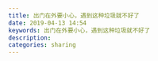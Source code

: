 ```yaml
---
title: 出门在外要小心，遇到这种垃圾就不好了
date: 2019-04-13 14:54
keywords: 出门在外要小心，遇到这种垃圾就不好了
description: 
categories: sharing
---
```

<td class="t_f" id="postmessage_3478505">

<img alt="" border="0" class="zoom" data-cf-modified-40cfaaf6749e09781c2d7a28-="" file="http://www.flw.ph/data/appbyme/upload/image/201904/12/Epayr2grTJj9.jpg" id="aimg_Y0Q8E" lazyloadthumb="1" onclick="" onmouseover="" src="http://www.flw.ph/data/appbyme/upload/image/201904/12/Epayr2grTJj9.jpg"/><br/>
<img alt="" border="0" class="zoom" data-cf-modified-40cfaaf6749e09781c2d7a28-="" file="http://www.flw.ph/data/appbyme/upload/image/201904/12/1w3r7CndJIlQ.jpg" id="aimg_tCBIp" lazyloadthumb="1" onclick="" onmouseover="" src="http://www.flw.ph/data/appbyme/upload/image/201904/12/1w3r7CndJIlQ.jpg"/><br/>
<img alt="" border="0" class="zoom" data-cf-modified-40cfaaf6749e09781c2d7a28-="" file="http://www.flw.ph/data/appbyme/upload/image/201904/12/HRRt6vj1gRe2.jpg" id="aimg_Ula8z" lazyloadthumb="1" onclick="" onmouseover="" src="http://www.flw.ph/data/appbyme/upload/image/201904/12/HRRt6vj1gRe2.jpg"/><br/>
<img alt="" border="0" class="zoom" data-cf-modified-40cfaaf6749e09781c2d7a28-="" file="http://www.flw.ph/data/appbyme/upload/image/201904/12/apXiqcjQvxX7.jpg" id="aimg_KKMHf" lazyloadthumb="1" onclick="" onmouseover="" src="http://www.flw.ph/data/appbyme/upload/image/201904/12/apXiqcjQvxX7.jpg"/><br/>
<img alt="" border="0" class="zoom" data-cf-modified-40cfaaf6749e09781c2d7a28-="" file="http://www.flw.ph/data/appbyme/upload/image/201904/12/zKyXINkXaPX3.jpg" id="aimg_dRr9f" lazyloadthumb="1" onclick="" onmouseover="" src="http://www.flw.ph/data/appbyme/upload/image/201904/12/zKyXINkXaPX3.jpg"/><br/>
</td>
